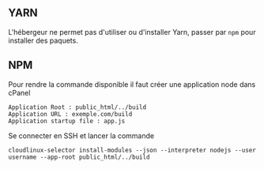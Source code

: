 ## YARN
L'hébergeur ne permet pas d'utiliser ou d'installer Yarn, passer par `npm` pour installer des paquets.

## NPM
Pour rendre la commande disponible il faut créer une application node dans cPanel
```
Application Root : public_html/../build
Application URL : exemple.com/build
Application startup file : app.js
```

Se connecter en SSH et lancer la commande
```
cloudlinux-selector install-modules --json --interpreter nodejs --user username --app-root public_html/../build
```
